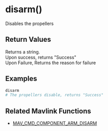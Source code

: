 # disarm()
Disables the propellers

## Return Values
Returns a string.  
Upon success, returns "Success"  
Upon Failure, Returns the reason for failure

## Examples
```py
disarm
# The propellers disable, returns "Success"
```
## Related Mavlink Functions

- [MAV_CMD_COMPONENT_ARM_DISARM](https://mavlink.io/en/messages/common.html#MAV_CMD_COMPONENT_ARM_DISARM)
